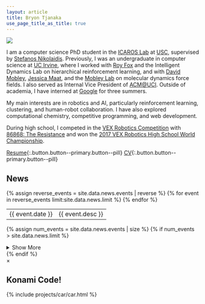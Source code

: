 ```yaml
---
layout: article
title: Bryon Tjanaka
use_page_title_as_title: true
---
```


<!-- Biography -->

<div class="card profile-pic">
  <div class="card__image">
    <img class="image" src="/assets/img/btjanaka.png"/>
  </div>
</div>

I am a computer science PhD student in the [ICAROS Lab](http://icaros.usc.edu)
at [USC](https://www.usc.edu/), supervised by
[Stefanos Nikolaidis](https://stefanosnikolaidis.net). Previously, I was an
undergraduate in computer science at [UC Irvine](https://uci.edu/), where I
worked with [Roy Fox](https://royf.org/) and the Intelligent Dynamics Lab on
hierarchical reinforcement learning, and with
[David Mobley](https://mobleylab.org/people/david-mobley/),
[Jessica Maat](https://www.linkedin.com/in/jessica-maat-2a1875119/), and the
[Mobley Lab](https://mobleylab.org/) on molecular dynamics force fields. I also
served as Internal Vice President of [ACM@UCI](http://acm-uci.org/). Outside of
academia, I have interned at [Google](https://google.com) for three summers.

My main interests are in robotics and AI, particularly reinforcement learning,
clustering, and human-robot collaboration. I have also explored computational
chemistry, competitive programming, and web development.

During high school, I competed in the
[VEX Robotics Competition](https://en.wikipedia.org/wiki/VEX_Robotics_Competition)
with [86868: The Resistance](/resistance) and won the
[2017 VEX Robotics High School World Championship](https://www.robotevents.com/robot-competitions/vex-robotics-competition/RE-VRC-17-4887.html).

[<i class="far fa-file-alt"></i> Resume](/btjanaka-resume.pdf){:.button.button--primary.button--pill}
[<i class="far fa-file-alt"></i> CV](/btjanaka-cv.pdf){:.button.button--primary.button--pill}

<!-- News -->

<div class="news-section">
  <h2>News</h2>

  <table class="news">
    {% assign reverse_events = site.data.news.events | reverse %}
    {% for event in reverse_events limit:site.data.news.limit %}
      <tr>
        <td class="date">{{ event.date }}</td>
        <td class="desc">{{ event.desc }}</td>
      </tr>
    {% endfor %}
  </table>

{% assign num_events = site.data.news.events | size %}
{% if num_events > site.data.news.limit %}

  <details class="show-more">
    <summary>Show More</summary>
    <table class="news">
      {% assign reverse_events = site.data.news.events | reverse %}
      {% for event in reverse_events offset:site.data.news.limit %}
        <tr>
          <td class="date">{{ event.date }}</td>
          <td class="desc">{{ event.desc }}</td>
        </tr>
      {% endfor %}
    </table>
  </details>
  {% endif %}
</div>

<!-- Konami Code and Car Animation -->
<!-- See also https://www.w3schools.com/howto/howto_css_modals.asp -->

<!-- A modal that displays the animation. It starts out hidden. -->
<div id="modal" class="custom__modal">
  <div class="custom__modal-content">
    <span id="close" class="custom__modal-close">&times;</span>
    <h2>Konami Code!</h2>
    {% include projects/car/car.html %}
  </div>
</div>

<script type="text/javascript" src="/assets/js/konami.js"></script>

<script type="text/javascript">
  let modal = document.getElementById("modal");

  // Clicking on the close button or outside the window closes the modal.
  let close = document.getElementById("close");
  close.onclick = function() {
    window.showing_car = false;
    modal.style.display = "none";
  }
  window.onclick = function(event) {
    if(event.target == modal) {
      window.showing_car = false;
      modal.style.display = "none";
    }
  }

  // Konami code activates the modal.
  let konami = new Konami(function() {
    window.showing_car = true; // Global variable for activating the car.
    modal.style.display = "block";
  });
</script>
